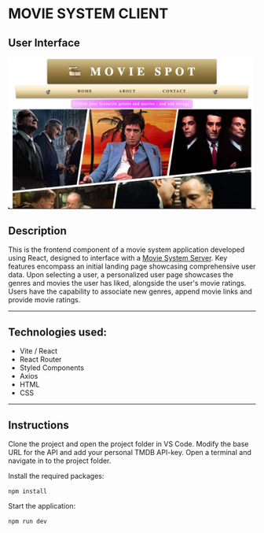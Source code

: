 # MOVIE SYSTEM CLIENT

## User Interface

![Alt Text](moviesystem.png)

## Description 

This is the frontend component of a movie system application developed using React, designed to interface with a [Movie System Server](https://github.com/AnnaAxelsson051/Movie-System-Server). Key features encompass an initial landing page showcasing comprehensive user data. Upon selecting a user, a personalized user page showcases the genres and movies the user has liked, alongside the user's movie ratings. Users have the capability to associate new genres, append movie links and provide movie ratings.

---

## Technologies used:

- Vite / React
- React Router 
- Styled Components
- Axios
- HTML
- CSS

---

## Instructions 

Clone the project and open the project folder in VS Code. Modify the base URL for the API and add your personal TMDB API-key. Open a terminal and navigate in to the project folder.

Install the required packages:

```
npm install 
```
Start the application:
```
npm run dev 
```